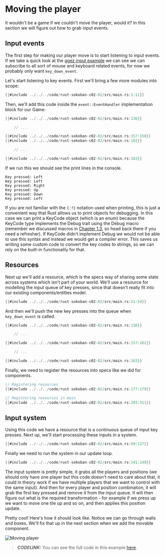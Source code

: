 # Moving the player

It wouldn't be a game if we couldn't move the player, would it? In this section we will figure out how to grab input events.

## Input events

The first step for making our player move is to start listening to input events. If we take a quick look at the [ggez input example](https://github.com/ggez/ggez/blob/master/examples/input_test.rs#L59) we can see we can subscribe to all sort of mouse and keyboard related events, for now we probably only want `key_down_event`.

Let's start listening to key events. First we'll bring a few more modules into scope:

```rust
{{#include ../../../code/rust-sokoban-c02-02/src/main.rs:1:11}}
```

Then, we'll add this code inside the `event::EventHandler` implementation block for our Game:

```rust
{{#include ../../../code/rust-sokoban-c02-02/src/main.rs:136}}

    // ...

{{#include ../../../code/rust-sokoban-c02-02/src/main.rs:157:158}}
{{#include ../../../code/rust-sokoban-c02-02/src/main.rs:162}}

    // ...

{{#include ../../../code/rust-sokoban-c02-02/src/main.rs:163}}
```

If we run this we should see the print lines in the console.

```
Key pressed: Left
Key pressed: Left
Key pressed: Right
Key pressed: Up
Key pressed: Down
Key pressed: Left
```

If you are not familiar with the `{:?}` notation used when printing, this is just a convenient way that Rust allows us to print objects for debugging. In this case we can print a KeyCode object (which is an enum) because the KeyCode type implements the Debug trait using the Debug macro (remember we discussed macros in [Chapter 1.3](./c01-03-entities-components.html), so head back there if you need a refresher). If KeyCode didn't implement Debug we would not be able to use this syntax and instead we would get a compiler error. This saves us writing some custom code to convert the key codes to strings, so we can rely on the built-in functionalily for that.

## Resources

Next up we'll add a resource, which is the specs way of sharing some state across systems which isn't part of your world. We'll use a resource for modelling the input queue of key presses, since that doesn't really fit into our existing components/entities model.

```rust
{{#include ../../../code/rust-sokoban-c02-02/src/main.rs:51:54}}
```

And then we'll push the new key presses into the queue when `key_down_event` is called.

```rust
{{#include ../../../code/rust-sokoban-c02-02/src/main.rs:136}}

    // ...

{{#include ../../../code/rust-sokoban-c02-02/src/main.rs:157:162}}

    // ...

{{#include ../../../code/rust-sokoban-c02-02/src/main.rs:163}}
```

Finally, we need to register the resources into specs like we did for components.

```rust
// Registering resources
{{#include ../../../code/rust-sokoban-c02-02/src/main.rs:177:179}}

// Registering resources in main
{{#include ../../../code/rust-sokoban-c02-02/src/main.rs:293:311}}
```

## Input system

Using this code we have a resource that is a continuous queue of input key presses. Next up, we'll start processing these inputs in a system.

```rust
{{#include ../../../code/rust-sokoban-c02-02/src/main.rs:99:127}}
```

Finally we need to run the system in our update loop.

```rust
{{#include ../../../code/rust-sokoban-c02-02/src/main.rs:141:149}}
```

The input system is pretty simple, it grabs all the players and positions (we should only have one player but this code doesn't need to care about that, it could in theory work if we have multiple players that we want to control with the same input). And then for every player and position combination, it will grab the first key pressed and remove it from the input queue. It will then figure out what is the required transformation - for example if we press up we want to move one tile up and so on, and then applies this position update.

Pretty cool! Here's how it should look like. Notice we can go through walls and boxes. We'll fix that up in the next section when we add the movable component.

![Moving player](./images/input.gif)

> **_CODELINK:_** You can see the full code in this example [here](https://github.com/iolivia/rust-sokoban/tree/master/code/rust-sokoban-c02-02).
